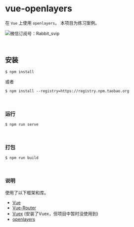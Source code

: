 # vue-openlayers

在 ``Vue`` 上使用 ``openlayers``。
本项目为练习案例。

![微信订阅号：Rabbit_svip](https://images.gitee.com/uploads/images/2020/0606/204201_c329f5ac_4809606.png)


<br>

## 安装
```
$ npm install
```
或者
```
$ npm install --registry=https://registry.npm.taobao.org
```

<br>

### 运行
```
$ npm run serve
```

<br>

### 打包
```
$ npm run build
```

<br>

### 说明
使用了以下框架和库。<br>
- [Vue](https://cn.vuejs.org/)
- [Vue-Router](https://router.vuejs.org/zh/)
- [Vuex](https://vuex.vuejs.org/zh/) (安装了Vuex，但项目中暂时没使用到)
- [openlayers](https://openlayers.org/)
